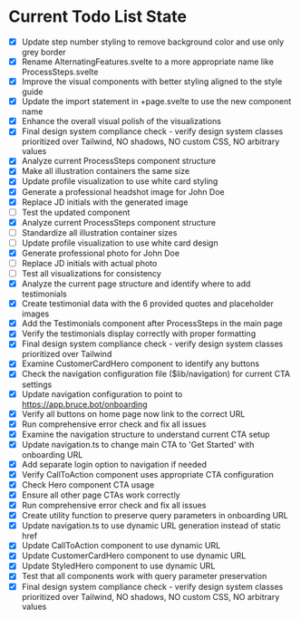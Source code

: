 <!-- DO NOT EDIT - Managed by todo_list tool -->
<!-- Updated: 2025-08-20T10:13:11.744Z -->

# Current Todo List State

- [x] Update step number styling to remove background color and use only grey border
- [x] Rename AlternatingFeatures.svelte to a more appropriate name like ProcessSteps.svelte
- [x] Improve the visual components with better styling aligned to the style guide
- [x] Update the import statement in +page.svelte to use the new component name
- [x] Enhance the overall visual polish of the visualizations
- [x] Final design system compliance check - verify design system classes prioritized over Tailwind, NO shadows, NO custom CSS, NO arbitrary values
- [x] Analyze current ProcessSteps component structure
- [x] Make all illustration containers the same size
- [x] Update profile visualization to use white card styling
- [x] Generate a professional headshot image for John Doe
- [x] Replace JD initials with the generated image
- [ ] Test the updated component
- [x] Analyze current ProcessSteps component structure
- [ ] Standardize all illustration container sizes
- [ ] Update profile visualization to use white card design
- [x] Generate professional photo for John Doe
- [ ] Replace JD initials with actual photo
- [ ] Test all visualizations for consistency
- [x] Analyze the current page structure and identify where to add testimonials
- [x] Create testimonial data with the 6 provided quotes and placeholder images
- [x] Add the Testimonials component after ProcessSteps in the main page
- [x] Verify the testimonials display correctly with proper formatting
- [x] Final design system compliance check - verify design system classes prioritized over Tailwind
- [x] Examine CustomerCardHero component to identify any buttons
- [x] Check the navigation configuration file ($lib/navigation) for current CTA settings
- [x] Update navigation configuration to point to https://app.bruce.bot/onboarding
- [x] Verify all buttons on home page now link to the correct URL
- [x] Run comprehensive error check and fix all issues
- [x] Examine the navigation structure to understand current CTA setup
- [x] Update navigation.ts to change main CTA to 'Get Started' with onboarding URL
- [x] Add separate login option to navigation if needed
- [x] Verify CallToAction component uses appropriate CTA configuration
- [x] Check Hero component CTA usage
- [x] Ensure all other page CTAs work correctly
- [x] Run comprehensive error check and fix all issues
- [x] Create utility function to preserve query parameters in onboarding URL
- [x] Update navigation.ts to use dynamic URL generation instead of static href
- [x] Update CallToAction component to use dynamic URL
- [x] Update CustomerCardHero component to use dynamic URL
- [x] Update StyledHero component to use dynamic URL
- [x] Test that all components work with query parameter preservation
- [x] Final design system compliance check - verify design system classes prioritized over Tailwind, NO shadows, NO custom CSS, NO arbitrary values
